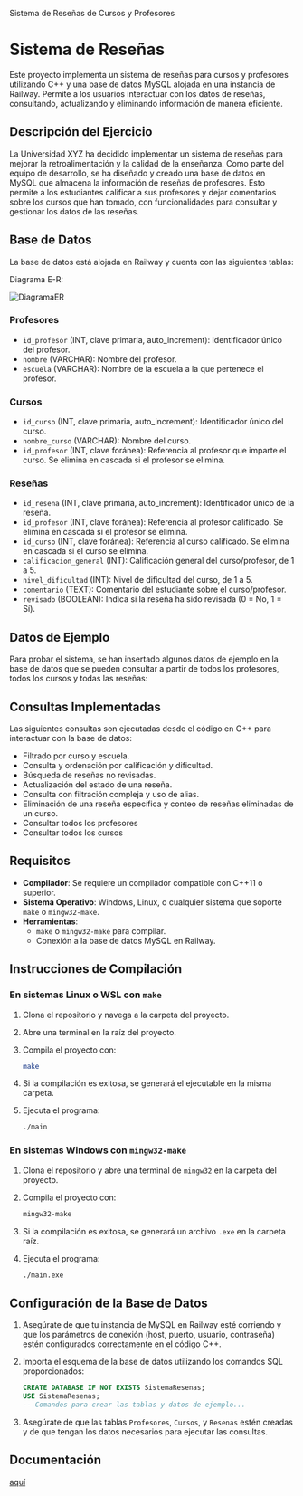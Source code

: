 Sistema de Reseñas de Cursos y Profesores

# Sistema de Reseñas

Este proyecto implementa un sistema de reseñas para cursos y profesores utilizando C++ y una base de datos MySQL alojada en una instancia de Railway. Permite a los usuarios interactuar con los datos de reseñas, consultando, actualizando y eliminando información de manera eficiente.

## Descripción del Ejercicio

La Universidad XYZ ha decidido implementar un sistema de reseñas para mejorar la retroalimentación y la calidad de la enseñanza. Como parte del equipo de desarrollo, se ha diseñado y creado una base de datos en MySQL que almacena la información de reseñas de profesores. Esto permite a los estudiantes calificar a sus profesores y dejar comentarios sobre los cursos que han tomado, con funcionalidades para consultar y gestionar los datos de las reseñas.

## Base de Datos

La base de datos está alojada en Railway y cuenta con las siguientes tablas:

Diagrama E-R:

![DiagramaER](image.png)

### Profesores

- `id_profesor` (INT, clave primaria, auto_increment): Identificador único del profesor.
- `nombre` (VARCHAR): Nombre del profesor.
- `escuela` (VARCHAR): Nombre de la escuela a la que pertenece el profesor.

### Cursos

- `id_curso` (INT, clave primaria, auto_increment): Identificador único del curso.
- `nombre_curso` (VARCHAR): Nombre del curso.
- `id_profesor` (INT, clave foránea): Referencia al profesor que imparte el curso. Se elimina en cascada si el profesor se elimina.

### Reseñas

- `id_resena` (INT, clave primaria, auto_increment): Identificador único de la reseña.
- `id_profesor` (INT, clave foránea): Referencia al profesor calificado. Se elimina en cascada si el profesor se elimina.
- `id_curso` (INT, clave foránea): Referencia al curso calificado. Se elimina en cascada si el curso se elimina.
- `calificacion_general` (INT): Calificación general del curso/profesor, de 1 a 5.
- `nivel_dificultad` (INT): Nivel de dificultad del curso, de 1 a 5.
- `comentario` (TEXT): Comentario del estudiante sobre el curso/profesor.
- `revisado` (BOOLEAN): Indica si la reseña ha sido revisada (0 = No, 1 = Sí).

## Datos de Ejemplo

Para probar el sistema, se han insertado algunos datos de ejemplo en la base de datos que se pueden consultar a partir de todos los profesores, todos los cursos y todas las reseñas:

## Consultas Implementadas

Las siguientes consultas son ejecutadas desde el código en C++ para interactuar con la base de datos:

- Filtrado por curso y escuela.
- Consulta y ordenación por calificación y dificultad.
- Búsqueda de reseñas no revisadas.
- Actualización del estado de una reseña.
- Consulta con filtración compleja y uso de alias.
- Eliminación de una reseña específica y conteo de reseñas eliminadas de un curso.
- Consultar todos los profesores
- Consultar todos los cursos

## Requisitos

- **Compilador**: Se requiere un compilador compatible con C++11 o superior.
- **Sistema Operativo**: Windows, Linux, o cualquier sistema que soporte `make` o `mingw32-make`.
- **Herramientas**:
  - `make` o `mingw32-make` para compilar.
  - Conexión a la base de datos MySQL en Railway.

## Instrucciones de Compilación

### En sistemas Linux o WSL con `make`

1. Clona el repositorio y navega a la carpeta del proyecto.
2. Abre una terminal en la raíz del proyecto.
3. Compila el proyecto con:

   ```bash
   make
   ```

4. Si la compilación es exitosa, se generará el ejecutable en la misma carpeta.
5. Ejecuta el programa:

   ```bash
   ./main
   ```

### En sistemas Windows con `mingw32-make`

1. Clona el repositorio y abre una terminal de `mingw32` en la carpeta del proyecto.
2. Compila el proyecto con:

   ```bash
   mingw32-make
   ```

3. Si la compilación es exitosa, se generará un archivo `.exe` en la carpeta raíz.
4. Ejecuta el programa:

   ```bash
   ./main.exe
   ```

## Configuración de la Base de Datos

1. Asegúrate de que tu instancia de MySQL en Railway esté corriendo y que los parámetros de conexión (host, puerto, usuario, contraseña) estén configurados correctamente en el código C++.
2. Importa el esquema de la base de datos utilizando los comandos SQL proporcionados:

   ```sql
   CREATE DATABASE IF NOT EXISTS SistemaResenas;
   USE SistemaResenas;
   -- Comandos para crear las tablas y datos de ejemplo...
   ```

3. Asegúrate de que las tablas `Profesores`, `Cursos`, y `Resenas` estén creadas y de que tengan los datos necesarios para ejecutar las consultas.

## Documentación

[aquí](https://ie0217-tarea05-p1-ih0fyul7y-anthonys-projects-fc83cd10.vercel.app/)
